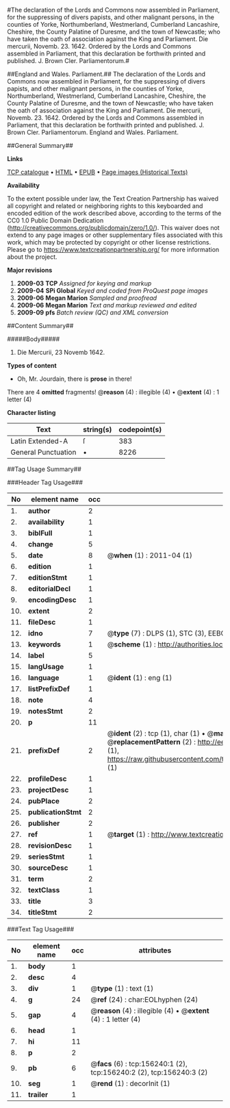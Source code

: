 #The declaration of the Lords and Commons now assembled in Parliament, for the suppressing of divers papists, and other malignant persons, in the counties of Yorke, Northumberland, Westmerland, Cumberland Lancashire, Cheshire, the County Palatine of Duresme, and the town of Newcastle; who have taken the oath of association against the King and Parliament. Die mercurii, Novemb. 23. 1642. Ordered by the Lords and Commons assembled in Parliament, that this declaration be forthwith printed and published. J. Brown Cler. Parliamentorum.#

##England and Wales. Parliament.##
The declaration of the Lords and Commons now assembled in Parliament, for the suppressing of divers papists, and other malignant persons, in the counties of Yorke, Northumberland, Westmerland, Cumberland Lancashire, Cheshire, the County Palatine of Duresme, and the town of Newcastle; who have taken the oath of association against the King and Parliament. Die mercurii, Novemb. 23. 1642. Ordered by the Lords and Commons assembled in Parliament, that this declaration be forthwith printed and published. J. Brown Cler. Parliamentorum.
England and Wales. Parliament.

##General Summary##

**Links**

[TCP catalogue](http://www.ota.ox.ac.uk/tcp/)  • 
[HTML](http://tei.it.ox.ac.uk/tcp/Texts-HTML/free/A82/A82689.html)  • 
[EPUB](http://tei.it.ox.ac.uk/tcp/Texts-EPUB/free/A82/A82689.epub) • 
[Page images (Historical Texts)](https://historicaltexts.jisc.ac.uk/eebo-99871693e)

**Availability**

To the extent possible under law, the Text Creation Partnership has waived all copyright and related or neighboring rights to this keyboarded and encoded edition of the work described above, according to the terms of the CC0 1.0 Public Domain Dedication (http://creativecommons.org/publicdomain/zero/1.0/). This waiver does not extend to any page images or other supplementary files associated with this work, which may be protected by copyright or other license restrictions. Please go to https://www.textcreationpartnership.org/ for more information about the project.

**Major revisions**

1. __2009-03__ __TCP__ *Assigned for keying and markup*
1. __2009-04__ __SPi Global__ *Keyed and coded from ProQuest page images*
1. __2009-06__ __Megan Marion__ *Sampled and proofread*
1. __2009-06__ __Megan Marion__ *Text and markup reviewed and edited*
1. __2009-09__ __pfs__ *Batch review (QC) and XML conversion*

##Content Summary##

#####Body#####

1. Die Mercurii, 23 Novemb 1642.

**Types of content**

  * Oh, Mr. Jourdain, there is **prose** in there!

There are 4 **omitted** fragments! 
 @__reason__ (4) : illegible (4)  •  @__extent__ (4) : 1 letter (4)

**Character listing**


|Text|string(s)|codepoint(s)|
|---|---|---|
|Latin Extended-A|ſ|383|
|General Punctuation|•|8226|

##Tag Usage Summary##

###Header Tag Usage###

|No|element name|occ|attributes|
|---|---|---|---|
|1.|__author__|2||
|2.|__availability__|1||
|3.|__biblFull__|1||
|4.|__change__|5||
|5.|__date__|8| @__when__ (1) : 2011-04 (1)|
|6.|__edition__|1||
|7.|__editionStmt__|1||
|8.|__editorialDecl__|1||
|9.|__encodingDesc__|1||
|10.|__extent__|2||
|11.|__fileDesc__|1||
|12.|__idno__|7| @__type__ (7) : DLPS (1), STC (3), EEBO-CITATION (1), PROQUEST (1), VID (1)|
|13.|__keywords__|1| @__scheme__ (1) : http://authorities.loc.gov/ (1)|
|14.|__label__|5||
|15.|__langUsage__|1||
|16.|__language__|1| @__ident__ (1) : eng (1)|
|17.|__listPrefixDef__|1||
|18.|__note__|4||
|19.|__notesStmt__|2||
|20.|__p__|11||
|21.|__prefixDef__|2| @__ident__ (2) : tcp (1), char (1)  •  @__matchPattern__ (2) : ([0-9\-]+):([0-9IVX]+) (1), (.+) (1)  •  @__replacementPattern__ (2) : http://eebo.chadwyck.com/downloadtiff?vid=$1&page=$2 (1), https://raw.githubusercontent.com/textcreationpartnership/Texts/master/tcpchars.xml#$1 (1)|
|22.|__profileDesc__|1||
|23.|__projectDesc__|1||
|24.|__pubPlace__|2||
|25.|__publicationStmt__|2||
|26.|__publisher__|2||
|27.|__ref__|1| @__target__ (1) : http://www.textcreationpartnership.org/docs/. (1)|
|28.|__revisionDesc__|1||
|29.|__seriesStmt__|1||
|30.|__sourceDesc__|1||
|31.|__term__|2||
|32.|__textClass__|1||
|33.|__title__|3||
|34.|__titleStmt__|2||


###Text Tag Usage###

|No|element name|occ|attributes|
|---|---|---|---|
|1.|__body__|1||
|2.|__desc__|4||
|3.|__div__|1| @__type__ (1) : text (1)|
|4.|__g__|24| @__ref__ (24) : char:EOLhyphen (24)|
|5.|__gap__|4| @__reason__ (4) : illegible (4)  •  @__extent__ (4) : 1 letter (4)|
|6.|__head__|1||
|7.|__hi__|11||
|8.|__p__|2||
|9.|__pb__|6| @__facs__ (6) : tcp:156240:1 (2), tcp:156240:2 (2), tcp:156240:3 (2)|
|10.|__seg__|1| @__rend__ (1) : decorInit (1)|
|11.|__trailer__|1||
